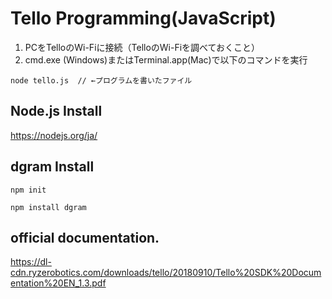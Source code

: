 # Tello Programming(JavaScript)

1. PCをTelloのWi-Fiに接続（TelloのWi-Fiを調べておくこと）
2. cmd.exe (Windows)またはTerminal.app(Mac)で以下のコマンドを実行

```
node tello.js  // ←プログラムを書いたファイル
```

## Node.js Install

https://nodejs.org/ja/

## dgram Install

```
npm init
```

```
npm install dgram
```

## official documentation.
https://dl-cdn.ryzerobotics.com/downloads/tello/20180910/Tello%20SDK%20Documentation%20EN_1.3.pdf
